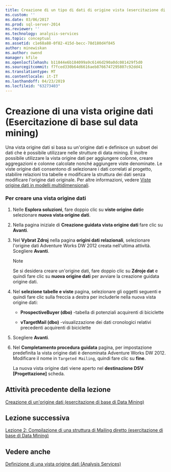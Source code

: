 ```yaml
---
title: Creazione di un tipo di dati di origine vista (esercitazione di base di Data Mining) | Microsoft Docs
ms.custom: ''
ms.date: 03/06/2017
ms.prod: sql-server-2014
ms.reviewer: ''
ms.technology: analysis-services
ms.topic: conceptual
ms.assetid: c1e68a88-0f82-415d-becc-78d180d4f845
author: minewiskan
ms.author: owend
manager: kfile
ms.openlocfilehash: b11844e6b184099a9c6146d290a0dc081429f5d0
ms.sourcegitcommit: f7fced330b64d6616aeb8766747295807c92dd41
ms.translationtype: MT
ms.contentlocale: it-IT
ms.lasthandoff: 04/23/2019
ms.locfileid: "63273403"
---
```

# <a name="creating-a-data-source-view-basic-data-mining-tutorial"></a>Creazione di una vista origine dati (Esercitazione di base sul data mining)
  Una vista origine dati si basa su un'origine dati e definisce un subset dei dati che è possibile utilizzare nelle strutture di data mining. È inoltre possibile utilizzare la vista origine dati per aggiungere colonne, creare aggregazioni e colonne calcolate nonché aggiungere viste denominate. Le viste origine dati consentono di selezionare i dati correlati al progetto, stabilire relazioni tra tabelle e modificare la struttura dei dati senza modificare l'origine dati originale. Per altre informazioni, vedere [Viste origine dati in modelli multidimensionali](../analysis-services/multidimensional-models/data-source-views-in-multidimensional-models.md).  
  
### <a name="to-create-a-data-source-view"></a>Per creare una vista origine dati  
  
1.  Nelle **Esplora soluzioni**, fare doppio clic su **viste origine dati**e selezionare **nuova vista origine dati**.  
  
2.  Nella pagina iniziale di **Creazione guidata vista origine dati** fare clic su **Avanti**.  
  
3.  Nel **Vybrat Zdroj** nella pagina **origini dati relazionali**, selezionare l'origine dati Adventure Works DW 2012 creata nell'ultima attività. Scegliere **Avanti**.  
  
    > [!NOTE]  
    >  Se si desidera creare un'origine dati, fare doppio clic su **Zdroje dat** e quindi fare clic su **nuova origine dati** per avviare la creazione guidata origine dati.  
  
4.  Nel **selezione tabelle e viste** pagina, selezionare gli oggetti seguenti e quindi fare clic sulla freccia a destra per includerle nella nuova vista origine dati:  
  
    -   **ProspectiveBuyer (dbo)** -tabella di potenziali acquirenti di biciclette  
  
    -   **vTargetMail (dbo)** -visualizzazione dei dati cronologici relativi precedenti acquirenti di biciclette  
  
5.  Scegliere **Avanti**.  
  
6.  Nel **Completamento procedura guidata** pagina, per impostazione predefinita la vista origine dati è denominata Adventure Works DW 2012. Modificare il nome in `Targeted Mailing`, quindi fare clic su **fine**.  
  
     La nuova vista origine dati viene aperto nel **destinazione DSV [Progettazione]** scheda.  
  
## <a name="previous-task-in-lesson"></a>Attività precedente della lezione  
 [Creazione di un'origine dati &#40;esercitazione di base di Data Mining&#41;](../../2014/tutorials/creating-a-data-source-basic-data-mining-tutorial.md)  
  
## <a name="next-lesson"></a>Lezione successiva  
 [Lezione 2: Compilazione di una struttura di Mailing diretto &#40;esercitazione di base di Data Mining&#41;](../../2014/tutorials/lesson-2-building-a-targeted-mailing-structure-basic-data-mining-tutorial.md)  
  
## <a name="see-also"></a>Vedere anche  
 [Definizione di una vista origine dati &#40;Analysis Services&#41;](../analysis-services/multidimensional-models/defining-a-data-source-view-analysis-services.md)  
  
  
